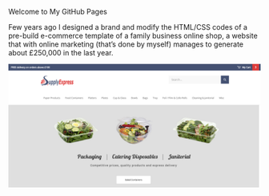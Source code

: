 Welcome to My GitHub Pages
<p>

Few years ago I designed a brand and modify the HTML/CSS codes of a pre-build e-commerce template of a family business online shop, a website that with online marketing (that’s done by myself) manages to generate about £250,000 in the last year.
<p>
<img src="/Capture1.PNG" alt="some_text" style="width:width;height:height;">

